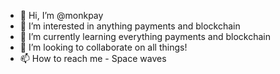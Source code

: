 - 👋 Hi, I’m @monkpay
- 👀 I’m interested in anything payments and blockchain
- 🌱 I’m currently learning everything payments and blockchain
- 💞️ I’m looking to collaborate on all things!
- 📫 How to reach me - Space waves

<!---
monkpay/monkpay is a ✨ special ✨ repository because its `README.md` (this file) appears on your GitHub profile.
You can click the Preview link to take a look at your changes.
--->

